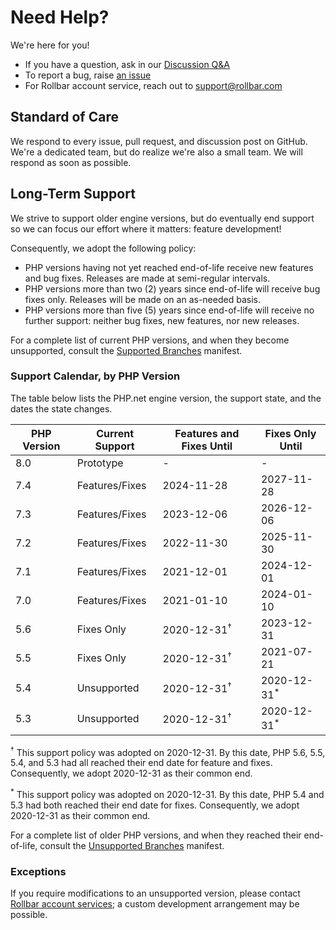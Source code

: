 # Need Help?

We're here for you!

* If you have a question, ask in our [Discussion Q&amp;A][q-a]
* To report a bug, raise [an issue][issue]
* For Rollbar account service, reach out to [support@rollbar.com][support]

[issue]:https://github.com/rollbar/rollbar-php/issues
[q-a]:https://github.com/rollbar/rollbar-php/discussions/categories/q-a
[support]:mailto:support@rollbar.com

## Standard of Care

We respond to every issue, pull request, and discussion post on GitHub. We're
a dedicated team, but do realize we're also a small team. We will respond as
soon as possible.

## Long-Term Support

We strive to support older engine versions, but do eventually end support so
we can focus our effort where it matters: feature development!

Consequently, we adopt the following policy:

* PHP versions having not yet reached end-of-life receive new features and bug
  fixes. Releases are made at semi-regular intervals.
* PHP versions more than two (2) years since end-of-life will receive bug
  fixes only. Releases will be made on an as-needed basis.
* PHP versions more than five (5) years since end-of-life will receive no
  further support: neither bug fixes, new features, nor new releases.

For a complete list of current PHP versions, and when they become unsupported,
consult the [Supported Branches][php-sb] manifest.

[php-sb]:https://www.php.net/supported-versions.php

### Support Calendar, by PHP Version

The table below lists the PHP.net engine version, the support state, and the
dates the state changes.

| PHP Version | Current Support | Features and Fixes Until | Fixes Only Until       |
| ----------- | --------------- | ------------------------ | ---------------------- |
| 8.0         | Prototype       | -                        | -                      |
| 7.4         | Features/Fixes  | 2024-11-28               | 2027-11-28             |
| 7.3         | Features/Fixes  | 2023-12-06               | 2026-12-06             |
| 7.2         | Features/Fixes  | 2022-11-30               | 2025-11-30             |
| 7.1         | Features/Fixes  | 2021-12-01               | 2024-12-01             |
| 7.0         | Features/Fixes  | 2021-01-10               | 2024-01-10             |
| 5.6         | Fixes Only      | 2020-12-31<sup>†</sup>   | 2023-12-31             |
| 5.5         | Fixes Only      | 2020-12-31<sup>†</sup>   | 2021-07-21             |
| 5.4         | Unsupported     | 2020-12-31<sup>†</sup>   | 2020-12-31<sup>*</sup> |
| 5.3         | Unsupported     | 2020-12-31<sup>†</sup>   | 2020-12-31<sup>*</sup> |

<sup>†</sup> This support policy was adopted on 2020-12-31. By this date, PHP
5.6, 5.5, 5.4, and 5.3 had all reached their end date for feature and fixes.
Consequently, we adopt 2020-12-31 as their common end.

<sup>*</sup> This support policy was adopted on 2020-12-31. By this date, PHP
5.4 and 5.3 had both reached their end date for fixes. Consequently, we adopt
2020-12-31 as their common end.

For a complete list of older PHP versions, and when they reached their
end-of-life, consult the [Unsupported Branches][php-ub] manifest.

### Exceptions

If you require modifications to an unsupported version, please contact [Rollbar
account services][support]; a custom development arrangement may be possible.

[php-ub]:https://www.php.net/eol.php
